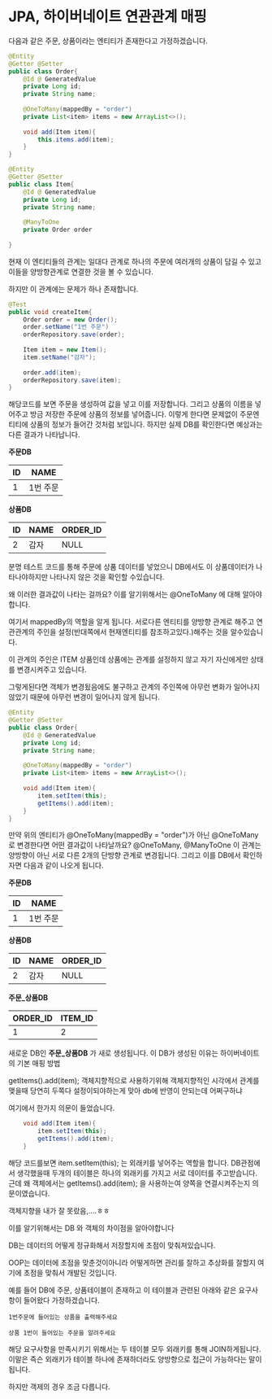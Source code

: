 #  JPA, 하이버네이트 연관관계 매핑



다음과 같은 주문, 상품이라는 엔티티가 존재한다고 가정하겠습니다.

```java
@Entity
@Getter @Setter
public class Order{
	@Id @ GeneratedValue
	private Long id;
	private String name;
	
	@OneToMany(mappedBy = "order")
	private List<item> items = new ArrayList<>();
	
	void add(Item item){
		this.items.add(item);
	}
}
```

```java
@Entity
@Getter @Setter
public class Item{
	@Id @ GeneratedValue
	private Long id;
	private String name;
	
	@ManyToOne
	private Order order
	
}
```

현재 이 엔티티들의 관계는 일대다 관계로 하나의 주문에 여러개의 상품이 담길 수 있고 이들을 양방향관계로 연결한 것을 볼 수 있습니다. 

하지만 이 관계에는 문제가 하나 존재합니다. 

```java
@Test
public void createItem{
	Order order = new Order();
	order.setName("1번 주문")
	orderRepository.save(order);
	
	Item item = new Item();
	item.setName("감자");
	
	order.add(item);
	orderRepository.save(item);
}
```

해당코드를 보면 주문을 생성하여 값을 넣고 이를 저장합니다. 그리고 상품의 이름을 넣어주고 방금 저장한 주문에 상품의 정보를 넣어줍니다. 이렇게 한다면 문제없이 주문엔티티에 상품의 정보가 들어간 것처럼 보입니다. 하지만 실제 DB를 확인한다면 예상과는 다른 결과가 나타납니다.



**주문DB**

| ID   | NAME     |
| ---- | -------- |
| 1    | 1번 주문 |

**상품DB**

| ID   | NAME | ORDER_ID |
| ---- | ---- | -------- |
| 2    | 감자 | NULL     |

분명 테스트 코드를 통해 주문에 상품 데이터를 넣었으니 DB에서도 이 상품데이터가 나타나야하지만 나타나지 않은 것을 확인할 수있습니다. 

왜 이러한 결과값이 나타는 걸까요? 이를 알기위해서는 @OneToMany 에 대해 알아야합니다. 


여기서 mappedBy의 역할을 알게 됩니다. 서로다른 엔티티를 양방향 관계로 해주고 연관관계의 주인을 설정(반대쪽에서 현재엔티티를 참조하고있다.)해주는 것을 알수있습니다.

이 관계의 주인은 ITEM 상품인데 상품에는 관계를 설정하지 않고 자기 자신에게만 상태를 변경시켜주고 있습니다.

 그렇게된다면 객체가 변경됬음에도 불구하고 관계의 주인쪽에 아무런 변화가 일어나지 않았기 때문에 아무런 변경이 일어나지 않게 됩니다.

```java
@Entity
@Getter @Setter
public class Order{
	@Id @ GeneratedValue
	private Long id;
	private String name;
	
	@OneToMany(mappedBy = "order")
	private List<item> items = new ArrayList<>();
	
	void add(Item item){
        item.setItem(this);
		getItems().add(item);
	}
}
```



만약 위의 엔티티가 @OneToMany(mappedBy = "order")가 아닌 @OneToMany 로 변경한다면 어떤 결과값이 나타날까요? @OneToMany, @ManyToOne 이 관계는 양방향이 아닌 서로 다른 2개의 단방향 관계로 변경됩니다. 그리고 이를 DB에서 확인하자면 다음과 같이 나오게 됩니다.


**주문DB**

| ID   | NAME     |
| ---- | -------- |
| 1    | 1번 주문 |

**상품DB**

| ID   | NAME | ORDER_ID |
| ---- | ---- | -------- |
| 2    | 감자 | NULL     |

**주문_상품DB**

| ORDER_ID | ITEM_ID |
| -------- | ------- |
| 1        | 2       |

새로운 DB인 **주문_상품DB** 가 새로 생성됩니다. 이 DB가 생성된 이유는 하이버네이트의 기본 매핑 방법





getItems().add(item);  객체지향적으로 사용하기위해 객체지향적인 시각에서 관계를 맺을때 당연히 두쪽다 설정이되야하는게 맞아 db에 반영이 안되는데 어쩌구하냐

여기에서 한가지 의문이 들었습니다.

```java
	void add(Item item){
        item.setItem(this);
		getItems().add(item);
	}
```

해당 코드를보면 item.setItem(this); 는 외래키를 넣어주는 역할을 합니다. DB관점에서 생각했을때 두개의 테이블은 하나의 외래키를 가지고 서로 데이터를 주고받습니다. 근데 왜 객체에서는 getItems().add(item); 을 사용하는여 양쪽을 연결시켜주는지 의문이였습니다.



객체지향을 내가 잘 못랐음,....ㅎㅎ

이를 알기위해서는 DB 와 객체의 차이점을 알아야합니다

DB는 데이터의 어떻게 정규화해서 저장할지에 초점이 맞춰져있습니다.

OOP는 데이터에 초점을 맞춘것이아니라 어떻게하면 관리를 잘하고 추상화를 잘할지 여기에 초점을 맞춰서 개발된 것입니다.



예를 들어 DB에 주문, 상품테이블이 존재하고 이 테이블과 관련된 아래와 같은 요구사항이 들어왔다 가정하겠습니다.

`1번주문에 들어있는 상품을 출력해주세요`

`상품 1번이 들어있는 주문을 알려주세요`

해당 요구사항을 만족시키기 위해서는 두 테이블 모두 외래키를 통해 JOIN하게됩니다. 이말은 즉슨 외래키가 테이블 하나에 존재하더라도 양방향으로 접근이 가능하다는 말이 됩니다.



하지만 객제의 경우 조금 다릅니다.
